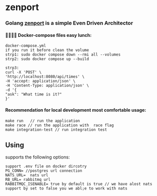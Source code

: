 # zenport

### Golang [zenport]() is a simple Even Driven Architector

#### 🙌👨‍💻🚀 Docker-compose files easy lunch:

    docker-compose.yml
    if you run it before clean the volume
    strp1: sudo docker compose down --rmi all --volumes
    strp2: sudo docker compose up --build

```
strp3:
curl -X 'POST' \
'http://localhost:8080/api/times' \
-H 'accept: application/json' \
-H 'Content-Type: application/json' \
-d '{
"ask": "What time is it?"
}'

```

#### Recommendation for local development most comfortable usage:

    make run   // run the application
    make race // run the application with  race flag
    make integration-test // run integration test

## Using

supports the following options:

```
support .env file on docker dircotry
PG_CONN= //postgres url connection
NATS_URL=  nats url
RB_URL= rabbitmq url
RABBITMQC_ISENABLE= true by default is true // we have alost nats support by set to false you we abl;e to work with nats
```





